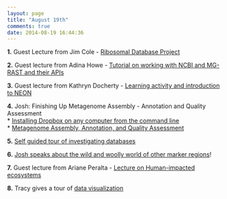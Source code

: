 ```yaml
---
layout: page
title: "August 19th"
comments: true
date: 2014-08-19 16:44:36
---
```


**1.** Guest Lecture from Jim Cole - [Ribosomal Database Project](https://github.com/edamame-course/docs/blob/gh-pages/extra/Presentations/2014-08-19-Cole_EDAMAME_2014.pdf?raw=true)

**2.** Guest lecture from Adina Howe - [Tutorial on working with NCBI and MG-RAST and their APIs](http://adina-howe.readthedocs.org/en/latest/)

**3.** Guest lecture from Kathryn Docherty - [Learning activity and introduction to NEON](https://github.com/edamame-course/docs/blob/gh-pages/extra/Presentations/2014-08-19-Docherty_NEON.pdf?raw=true)

**4.** Josh: Finishing Up Metagenome Assembly - Annotation and Quality Assessment  
		* [Installing Dropbox on any computer from the command  line](https://edamame-course.github.io/docs/using_dropbox_on_your_ec2_machine.html)  
		* [Metagenome Assembly, Annotation, and Quality  Assessment](https://edamame-course.github.io/docs/metagenome_assembly_and_annotation.html)  

**5.** [Self guided tour of investigating databases](https://edamame-course.github.io/docs/database_questions.html)

**6.** [Josh speaks about the wild and woolly world of other marker regions]()!

**7.** Guest lecture from Ariane Peralta - [Lecture on Human-impacted ecosystems](https://github.com/edamame-course/docs/blob/gh-pages/extra/Presentations/2014-08-19-Peralta.pdf?raw=true)

**8.** Tracy gives a tour of [data visualization](https://github.com/edamame-course/docs/blob/gh-pages/extra/Presentations/2014-08-20-metagenomic_visualization.pdf?raw=true)